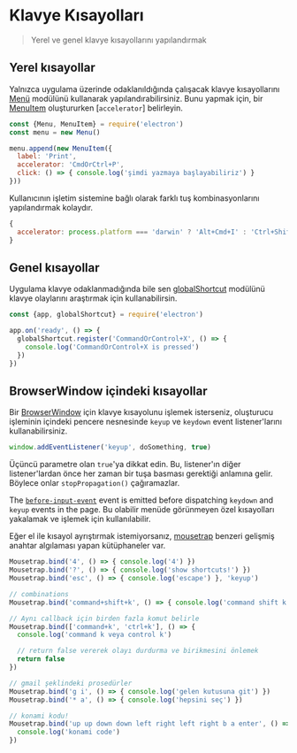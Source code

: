 # Klavye Kısayolları

> Yerel ve genel klavye kısayollarını yapılandırmak

## Yerel kısayollar

Yalnızca uygulama üzerinde odaklanıldığında çalışacak klavye kısayollarını [Menü](../api/menu.md) modülünü kullanarak yapılandırabilirsiniz. Bunu yapmak için, bir [MenuItem](../api/menu-item.md) oluştururken [`accelerator`] belirleyin.

```js
const {Menu, MenuItem} = require('electron')
const menu = new Menu()

menu.append(new MenuItem({
  label: 'Print',
  accelerator: 'CmdOrCtrl+P',
  click: () => { console.log('şimdi yazmaya başlayabiliriz') }
}))
```

Kullanıcının işletim sistemine bağlı olarak farklı tuş kombinasyonlarını yapılandırmak kolaydır.

```js
{
  accelerator: process.platform === 'darwin' ? 'Alt+Cmd+I' : 'Ctrl+Shift+I'
}
```

## Genel kısayollar

Uygulama klavye odaklanmadığında bile sen [globalShortcut](../api/global-shortcut.md) modülünü klavye olaylarını araştırmak için kullanabilirsin.

```js
const {app, globalShortcut} = require('electron')

app.on('ready', () => {
  globalShortcut.register('CommandOrControl+X', () => {
    console.log('CommandOrControl+X is pressed')
  })
})
```

## BrowserWindow içindeki kısayollar

Bir [BrowserWindow](../api/browser-window.md) için klavye kısayolunu işlemek isterseniz, oluşturucu işleminin içindeki pencere nesnesinde `keyup` ve `keydown` event listener'larını kullanabilirsiniz.

```js
window.addEventListener('keyup', doSomething, true)
```

Üçüncü parametre olan `true`'ya dikkat edin. Bu, listener'ın diğer listener'lardan önce her zaman bir tuşa basması gerektiği anlamına gelir. Böylece onlar `stopPropagation()` çağıramazlar.

The [`before-input-event`](../api/web-contents.md#event-before-input-event) event is emitted before dispatching `keydown` and `keyup` events in the page. Bu olabilir menüde görünmeyen özel kısayolları yakalamak ve işlemek için kullanılabilir.

Eğer el ile kısayol ayrıştırmak istemiyorsanız, [mousetrap](https://github.com/ccampbell/mousetrap) benzeri gelişmiş anahtar algılaması yapan kütüphaneler var.

```js
Mousetrap.bind('4', () => { console.log('4') })
Mousetrap.bind('?', () => { console.log('show shortcuts!') })
Mousetrap.bind('esc', () => { console.log('escape') }, 'keyup')

// combinations
Mousetrap.bind('command+shift+k', () => { console.log('command shift k') })

// Aynı callback için birden fazla komut belirle
Mousetrap.bind(['command+k', 'ctrl+k'], () => {
  console.log('command k veya control k')

  // return false vererek olayı durdurma ve birikmesini önlemek
  return false
})

// gmail şeklindeki prosedürler
Mousetrap.bind('g i', () => { console.log('gelen kutusuna git') })
Mousetrap.bind('* a', () => { console.log('hepsini seç') })

// konami kodu!
Mousetrap.bind('up up down down left right left right b a enter', () => {
  console.log('konami code')
})
```